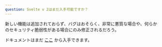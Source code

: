 ```yaml
---
question: Svelte v 2はまだ入手可能ですか？
---
```


新しい機能は追加されておらず、バグはおそらく、非常に悪質な場合や、何らかのセキュリティ脆弱性がある場合にのみ修正されるだろう。

ドキュメントはまだ [ここ](https://v2.svelte.dev/guide) から入手できます。